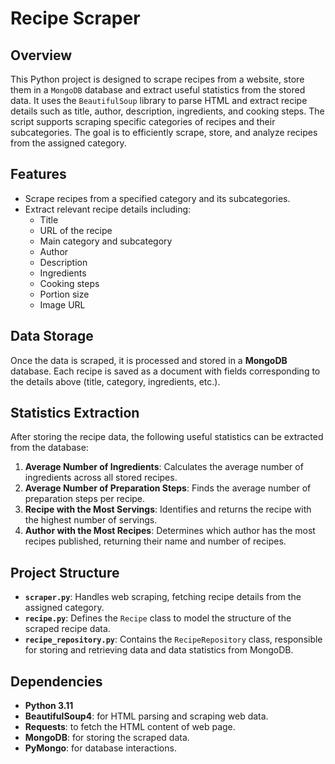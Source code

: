 # Recipe Scraper
## Overview

This Python project is designed to scrape recipes from a website, store them in a `MongoDB` database and extract useful statistics from the stored data. It uses the `BeautifulSoup` library to parse HTML and extract recipe details such as title, author, description, ingredients, and cooking steps. The script supports scraping specific categories of recipes and their subcategories. The goal is to efficiently scrape, store, and analyze recipes from the assigned category.

## Features
- Scrape recipes from a specified category and its subcategories.
- Extract relevant recipe details including:
  - Title
  - URL of the recipe
  - Main category and subcategory
  - Author
  - Description
  - Ingredients
  - Cooking steps
  - Portion size
  - Image URL

## Data Storage

Once the data is scraped, it is processed and stored in a **MongoDB** database. Each recipe is saved as a document with fields corresponding to the details above (title, category, ingredients, etc.).

## Statistics Extraction

After storing the recipe data, the following useful statistics can be extracted from the database:

1. **Average Number of Ingredients**: Calculates the average number of ingredients across all stored recipes.
2. **Average Number of Preparation Steps**: Finds the average number of preparation steps per recipe.
3. **Recipe with the Most Servings**: Identifies and returns the recipe with the highest number of servings.
4. **Author with the Most Recipes**: Determines which author has the most recipes published, returning their name and number of recipes.

## Project Structure

- **`scraper.py`**: Handles web scraping, fetching recipe details from the assigned category.
- **`recipe.py`**: Defines the `Recipe` class to model the structure of the scraped recipe data.
- **`recipe_repository.py`**: Contains the `RecipeRepository` class, responsible for storing and retrieving data and data statistics from MongoDB.

## Dependencies

- **Python 3.11**
- **BeautifulSoup4**: for HTML parsing and scraping web data.
- **Requests**: to fetch the HTML content of web page.
- **MongoDB**: for storing the scraped data.
- **PyMongo**: for database interactions.
